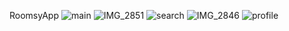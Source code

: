 R o o m s y A p p 
 
![main](https://github.com/WalidAit69/RoomsyApp/assets/76976147/c8c8aa98-d9fd-4372-846b-de6bb0bf4073)
![IMG_2851](https://github.com/WalidAit69/RoomsyApp/assets/76976147/63a7efb6-e87d-4e55-ac49-464ff43f09f3)
![search](https://github.com/WalidAit69/RoomsyApp/assets/76976147/379fce02-d9ec-4eea-b249-964d4f369beb)
![IMG_2846](https://github.com/WalidAit69/RoomsyApp/assets/76976147/5935688e-02c3-4a77-85f8-1c606be2d153)
![profile](https://github.com/WalidAit69/RoomsyApp/assets/76976147/c0e93803-dd62-4eb2-8337-fd65847e607a)
